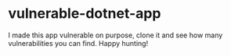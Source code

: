 # vulnerable-dotnet-app
I made this app vulnerable on purpose, clone it and see how many vulnerabilities you can find. Happy hunting!
